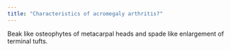 ```yaml
---
title: "Characteristics of acromegaly arthritis?"
---
```

Beak like osteophytes of metacarpal heads and spade like enlargement of terminal tufts.

